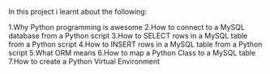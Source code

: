 In this project i learnt about the following:

1.Why Python programming is awesome
2.How to connect to a MySQL database from a Python script
3.How to SELECT rows in a MySQL table from a Python script
4.How to INSERT rows in a MySQL table from a Python script
5.What ORM means
6.How to map a Python Class to a MySQL table
7.How to create a Python Virtual Environment
